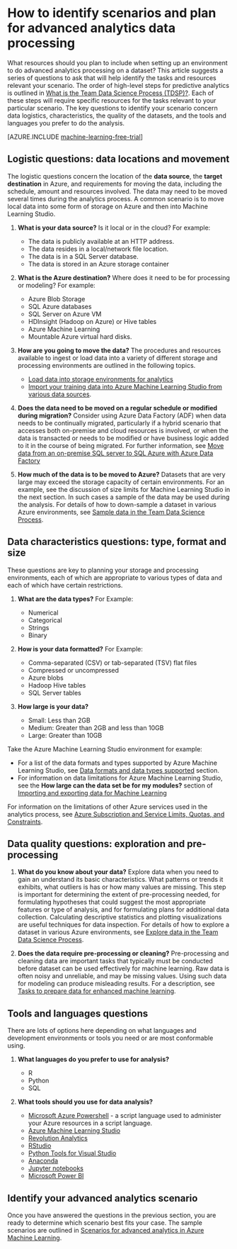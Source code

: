 <properties
    pageTitle="How to identify scenarios and plan for advanced analytics data processing | Microsoft Azure"
    description="Plan for advanced analytics by considering a series of key questions."
    services="machine-learning"
    documentationCenter=""
    authors="bradsev"
    manager="jhubbard"
    editor="cgronlun" />

<tags
    ms.service="machine-learning"
    ms.workload="data-services"
    ms.tgt_pltfrm="na"
    ms.devlang="na"
    ms.topic="article"
    ms.date="09/19/2016"
    ms.author="bradsev" />


# <a name="how-to-identify-scenarios-and-plan-for-advanced-analytics-data-processing"></a>How to identify scenarios and plan for advanced analytics data processing

What resources should you plan to include when setting up an environment to do advanced analytics processing on a dataset? This article suggests a series of questions to ask that will help identify the tasks and resources relevant your scenario. The order of high-level steps for predictive analytics is outlined in [What is the Team Data Science Process (TDSP)?](data-science-process-overview.md). Each of these steps will require specific resources for the  tasks relevant to your particular scenario. The key questions to identify your scenario concern data logistics, characteristics, the quality of the datasets, and the tools and languages you prefer to do the analysis.

[AZURE.INCLUDE [machine-learning-free-trial](../../includes/machine-learning-free-trial.md)]

## <a name="logistic-questions-data-locations-and-movement"></a>Logistic questions: data locations and movement
The logistic questions concern the location of the **data source**, the **target destination** in Azure, and requirements for moving the data, including the schedule, amount and resources involved. The data may need to be moved several times during the analytics process. A common scenario is to move local data into some form of storage on Azure and then into Machine Learning Studio.

1. **What is your data source?** Is it local or in the cloud? For example:
    - The data is publicly available at an HTTP address.
    - The data resides in a local/network file location.
    - The data is in a SQL Server database.
    - The data is stored in an Azure storage container

2. **What is the Azure destination?** Where does it need to be for processing or modeling? For example:
    - Azure Blob Storage
    - SQL Azure databases
    - SQL Server on Azure VM
    - HDInsight (Hadoop on Azure) or Hive tables
    - Azure Machine Learning
    - Mountable Azure virtual hard disks.

3. **How are you going to move the data?** The procedures and resources available to ingest or load data into a variety of different storage and processing environments are outlined in the following topics.

    -  [Load data into storage environments for analytics](machine-learning-data-science-ingest-data.md)
    -  [Import your training data into Azure Machine Learning Studio from various data sources](machine-learning-data-science-import-data.md).

4. **Does the data need to be moved on a regular schedule or modified during migration?** Consider using Azure Data Factory (ADF) when data needs to be continually migrated, particularly if a hybrid scenario that accesses both on-premise and cloud resources is involved, or when the data is transacted or needs to be modified or have business logic added to it in the course of being migrated. For further information, see [Move data from an on-premise SQL server to SQL Azure with Azure Data Factory](machine-learning-data-science-move-sql-azure-adf.md)

5. **How much of the data is to be moved to Azure?** Datasets that are very large may exceed the storage capacity of certain environments. For an example, see the discussion of size limits for Machine Learning Studio in the next section. In such cases a sample of the data may be used during the analysis. For details of how to down-sample a dataset in various Azure environments, see [Sample data in the Team Data Science Process](machine-learning-data-science-sample-data.md).


## <a name="data-characteristics-questions-type-format-and-size"></a>Data characteristics questions: type, format and size
These questions are key to planning your storage and processing environments, each of which are appropriate to various types of data and each of which have certain restrictions.

1. **What are the data types?** For Example:
    - Numerical
    - Categorical
    - Strings
    - Binary

2. **How is your data formatted?** For Example:
    - Comma-separated (CSV) or tab-separated (TSV) flat files
    - Compressed or uncompressed
    - Azure blobs
    - Hadoop Hive tables
    - SQL Server tables

2. **How large is your data?**
    - Small: Less than 2GB
    - Medium: Greater than 2GB and less than 10GB
    - Large: Greater than 10GB

Take the Azure Machine Learning Studio environment for example:

- For a list of the data formats and types supported by Azure Machine Learning Studio, see [Data formats and data types supported](machine-learning-data-science-import-data.md#data-formats-and-data-types-supported) section.
- For information on data limitations for Azure Machine Learning Studio, see the **How large can the data set be for my modules?** section of [Importing and exporting data for Machine Learning](machine-learning-faq.md#machine-learning-studio-questions)

For information on the limitations of other Azure services used in the analytics process, see [Azure Subscription and Service Limits, Quotas, and Constraints](../azure-subscription-service-limits.md).

## <a name="data-quality-questions-exploration-and-pre-processing"></a>Data quality questions: exploration and pre-processing

1. **What do you know about your data?** Explore data when you need to gain an understand its basic characteristics. What patterns or trends it exhibits, what outliers is has or how many values are missing. This step is important for determining the extent of pre-processing needed, for formulating hypotheses that could suggest the most appropriate features or type of analysis, and for formulating plans for additional data collection. Calculating descriptive statistics and plotting visualizations are useful techniques for data inspection. For details of how to explore a dataset in various Azure environments, see [Explore data in the Team Data Science Process](machine-learning-data-science-explore-data.md).

2. **Does the data require pre-processing or cleaning?**
Pre-processing and cleaning data are important tasks that typically must be conducted before dataset can be used effectively for machine learning. Raw data is often noisy and unreliable, and may be missing values. Using such data for modeling can produce misleading results. For a description, see [Tasks to prepare data for enhanced machine learning](machine-learning-data-science-prepare-data.md).

## <a name="tools-and-languages-questions"></a>Tools and languages questions
There are lots of options here depending on what languages and development environments or tools you need or are most conformable using.

1. **What languages do you prefer to use for analysis?**  
    - R
    - Python
    - SQL

2. **What tools should you use for data analysis?**
    - [Microsoft Azure Powershell](powershell-install-configure.md) - a script language used to administer your Azure resources in a script language.
    - [Azure Machine Learning Studio](machine-learning-what-is-ml-studio/)
    - [Revolution Analytics](http://www.revolutionanalytics.com/revolution-r-open)
    - [RStudio](http://www.rstudio.com)
    - [Python Tools for Visual Studio](http://microsoft.github.io/PTVS/)
    - [Anaconda](https://www.continuum.io/why-anaconda)
    - [Jupyter notebooks](http://jupyter.org/)
    - [Microsoft Power BI](http://powerbi.microsoft.com)


## <a name="identify-your-advanced-analytics-scenario"></a>Identify your advanced analytics scenario
Once you have answered the questions in the previous section, you are ready to determine which scenario best fits your case. The sample scenarios are outlined in [Scenarios for advanced analytics in Azure Machine Learning](machine-learning-data-science-plan-sample-scenarios.md).
